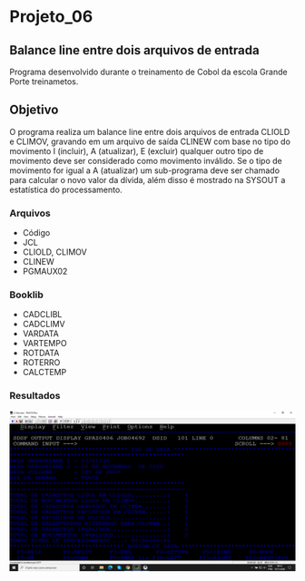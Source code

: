 # Projeto_06
## Balance line entre dois arquivos de entrada

Programa desenvolvido durante o treinamento de Cobol da escola Grande Porte treinametos.

## Objetivo

O programa realiza um balance line entre dois arquivos de entrada CLIOLD e CLIMOV, gravando em um arquivo de saída CLINEW com base no tipo do movimento I (incluir), A (atualizar), E (excluir) qualquer outro tipo de movimento deve ser considerado como movimento inválido. Se o tipo de movimento for igual a A (atualizar) um sub-programa deve ser chamado para calcular o novo valor da dívida, além disso é mostrado na SYSOUT a estatística do processamento.

### Arquivos

* Código
* JCL
* CLIOLD, CLIMOV
* CLINEW
* PGMAUX02

### Booklib

* CADCLIBL
* CADCLIMV
* VARDATA
* VARTEMPO
* ROTDATA
* ROTERRO
* CALCTEMP

### Resultados

![SYSOUT](sysout.png)



